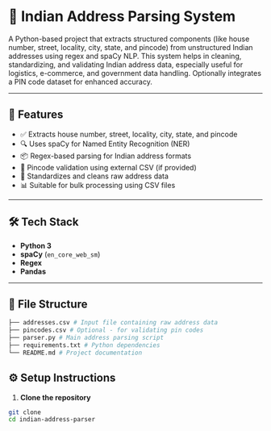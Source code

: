 # 📍 Indian Address Parsing System

A Python-based project that extracts structured components (like house number, street, locality, city, state, and pincode) from unstructured Indian addresses using regex and spaCy NLP. This system helps in cleaning, standardizing, and validating Indian address data, especially useful for logistics, e-commerce, and government data handling. Optionally integrates a PIN code dataset for enhanced accuracy.

---

## 🚀 Features

- ✅ Extracts house number, street, locality, city, state, and pincode
- 🔍 Uses spaCy for Named Entity Recognition (NER)
- 📦 Regex-based parsing for Indian address formats
- 🧪 Pincode validation using external CSV (if provided)
- 🧼 Standardizes and cleans raw address data
- 📊 Suitable for bulk processing using CSV files

---

## 🛠️ Tech Stack

- **Python 3**
- **spaCy** (`en_core_web_sm`)
- **Regex**
- **Pandas**

---

## 📁 File Structure
```bash
├── addresses.csv # Input file containing raw address data
├── pincodes.csv # Optional - for validating pin codes
├── parser.py # Main address parsing script
├── requirements.txt # Python dependencies
└── README.md # Project documentation
```
## ⚙️ Setup Instructions

1. **Clone the repository**

```bash
git clone 
cd indian-address-parser
```


